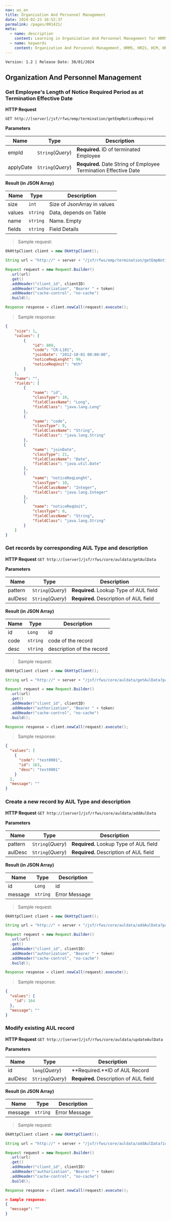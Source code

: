 ```yaml
---
nav: ws_en
title: Organization And Personnel Management
date: 2024-02-23 16:52:37
permalink: /pages/091421/
meta:
  - name: description
    content: Learning in Organization And Personnel Management for HRMS /HRIS. Browse reference, sample code, tutorials, and more.
  - name: keywords
    content: Organization And Personnel Management, HRMS, HRIS, HCM, HR system, HR software
---
```


`Version: 1.2 | Release Date: 30/01/2024`

## Organization And Personnel Management

### Get Employee's Length of Notice Required Period as at Termination Effective Date



**HTTP Request**

`GET http://[server]/jsf/rfws/emp/termination/getEmpNoticeRequired` 



**Parameters**

| Name      | Type              | Description                                                      |
| --------- | ----------------- | ---------------------------------------------------------------- |
| empId     | `String`(*Query*) | **Required.** ID of terminated Employee                          |
| applyDate | `String`(*Query*) | **Required.** Date String of Employee Termination Effective Date |



**Result (in JSON Array)**

| Name   | Type     | Description                 |
| ------ | -------- | --------------------------- |
| size   | `int`    | Size of JsonArray in values |
| values | `string` | Data, depends on Table      |
| name   | `string` | Name. Empty                 |
| fields | `string` | Field Details               |



> Sample request:

```java
OkHttpClient client = new OkHttpClient();

String url = "http://" + server + "/jsf/rfws/emp/termination/getEmpNoticeRequired?empId=" + empId & applyDate=" + applyDate;

Request request = new Request.Builder()
  .url(url)
  .get()
  .addHeader("client_id", clientID)
  .addHeader("authorization", "Bearer " + token)
  .addHeader("cache-control", "no-cache")
  .build();

Response response = client.newCall(request).execute();

```

> Sample response:
```json
{
    "size": 1,
    "values": [
        {
            "id": 809,
            "code": "CR-L101",
            "joinDate": "2012-10-01 00:00:00",
            "noticeReqLenght": 99,
            "noticeReqUnit": "mth"
        }
    ],
    "name": "",
    "fields": [
        {
            "name": "id",
            "classType": 10,
            "fieldClassName": "Long",
            "fieldClass": "java.lang.Long"
        },
        {
            "name": "code",
            "classType": 0,
            "fieldClassName": "String",
            "fieldClass": "java.lang.String"
        },
        {
            "name": "joinDate",
            "classType": 21,
            "fieldClassName": "Date",
            "fieldClass": "java.util.Date"
        },
        {
            "name": "noticeReqLenght",
            "classType": 10,
            "fieldClassName": "Integer",
            "fieldClass": "java.lang.Integer"
        },
        {
            "name": "noticeReqUnit",
            "classType": 0,
            "fieldClassName": "String",
            "fieldClass": "java.lang.String"
        }
    ]
}
```

### Get records by corresponding AUL Type and description



**HTTP Request** 
`GET http://[server]/jsf/rfws/core/auldata/getAulData` 


**Parameters**

| Name    | Type              | Description                                                      |
| ------- | ----------------- | ---------------------------------------------------------------- |
| pattern   | `String`(*Query*) | **Required.** Lookup Type of AUL field                          |
| aulDesc | `String`(*Query*) | **Required.** Description of AUL field |



**Result (in JSON Array)**

| Name   | Type     | Description                 |
| ------ | -------- | --------------------------- |
| id   | `Long`    | id  |
| code | `string` | code of the record |
| desc   | `string` | description of the record|

> Sample request:

```java
OkHttpClient client = new OkHttpClient();

String url = "http://" + server + "/jsf/rfws/core/auldata/getAulData?pattern=aulTag&aulDesc=test0001"

Request request = new Request.Builder()
  .url(url)
  .get()
  .addHeader("client_id", clientID)
  .addHeader("authorization", "Bearer " + token)
  .addHeader("cache-control", "no-cache")
  .build();

Response response = client.newCall(request).execute();

```

> Sample response:
```json
{
  "values": [
    {
      "code": "test0001",
      "id": 163,
      "desc": "test0001"
    }
  ],
  "message": ""
}
```

### Create a new record by AUL Type and description



**HTTP Request** 
`GET http://[server]/jsf/rfws/core/auldata/addAulData` 


**Parameters**

| Name    | Type              | Description                                                      |
| ------- | ----------------- | ---------------------------------------------------------------- |
| pattern   | `String`(*Query*) | **Required.** Lookup Type of AUL field                          |
| aulDesc | `String`(*Query*) | **Required.** Description of AUL field |



**Result (in JSON Array)**

| Name   | Type     | Description                 |
| ------ | -------- | --------------------------- |
| id   | `Long`    | id  |
| message | `string` | Error Message |


> Sample request:

```java
OkHttpClient client = new OkHttpClient();

String url = "http://" + server + "/jsf/rfws/core/auldata/addAulData?pattern=aulTag&aulDesc=test00012"

Request request = new Request.Builder()
  .url(url)
  .get()
  .addHeader("client_id", clientID)
  .addHeader("authorization", "Bearer " + token)
  .addHeader("cache-control", "no-cache")
  .build();

Response response = client.newCall(request).execute();

```


> Sample response:
```json
{
  "values": {
    "id": 164
  },
  "message": ""
}
```

### Modify existing AUL record



**HTTP Request** 
`GET http://[server]/jsf/rfws/core/auldata/updateAulData` 

**Parameters**

| Name    | Type              | Description                                                      |
| ------- | ----------------- | ---------------------------------------------------------------- |
| id   | `long`(*Query*) | **Required.**ID of AUL Record                         |
| aulDesc | `String`(*Query*) | **Required.** Description of AUL field |


**Result (in JSON Array)**

| Name   | Type     | Description                 |
| ------ | -------- | --------------------------- |
| message | `string` | Error Message |

> Sample request:

```java
OkHttpClient client = new OkHttpClient();

String url = "http://" + server + "/jsf/rfws/core/auldata/addAulData?id=164&aulDesc=ddchange2"

Request request = new Request.Builder()
  .url(url)
  .get()
  .addHeader("client_id", clientID)
  .addHeader("authorization", "Bearer " + token)
  .addHeader("cache-control", "no-cache")
  .build();

Response response = client.newCall(request).execute();

```

```json
> Sample response:
{
  "message": ""
}
```
